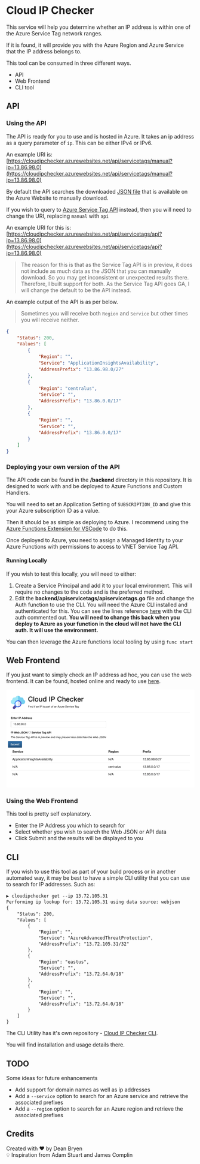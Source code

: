 # Cloud IP Checker
This service will help you determine whether an IP address is within one of the Azure Service Tag network ranges. 

If it is found, it will provide you with the Azure Region and Azure Service that the IP address belongs to. 

This tool can be consumed in three different ways.

* API
* Web Frontend
* CLI tool

## API

### Using the API
The API is ready for you to use and is hosted in Azure. It takes an ip address as a query parameter of `ip`. This can be either IPv4 or IPv6. 

An example URI is: [https://cloudipchecker.azurewebsites.net/api/servicetags/manual?ip=13.86.98.0](https://cloudipchecker.azurewebsites.net/api/servicetags/manual?ip=13.86.98.0)

By default the API searches the downloaded [JSON file](https://www.microsoft.com/en-us/download/details.aspx?id=56519) that is available on the Azure Website to manually download. 

If you wish to query to [Azure Service Tag API](https://docs.microsoft.com/en-us/rest/api/virtualnetwork/servicetags/list) instead, then you will need to change the URI, replacing `manual` with `api`

An example URI for this is: [https://cloudipchecker.azurewebsites.net/api/servicetags/api?ip=13.86.98.0](https://cloudipchecker.azurewebsites.net/api/servicetags/api?ip=13.86.98.0)

>The reason for this is that as the Service Tag API is in preview, it does not include as much data as the JSON that you can manually download. So you may get inconsistent or unexpected results there. Therefore, I built support for both. As the Service Tag API goes GA, I will change the default to be the API instead. 

An example output of the API is as per below. 

>Sometimes you will receive both `Region` and `Service` but other times you will receive neither. 

```json
{
    "Status": 200,
    "Values": [
        {
            "Region": "",
            "Service": "ApplicationInsightsAvailability",
            "AddressPrefix": "13.86.98.0/27"
        },
        {
            "Region": "centralus",
            "Service": "",
            "AddressPrefix": "13.86.0.0/17"
        },
        {
            "Region": "",
            "Service": "",
            "AddressPrefix": "13.86.0.0/17"
        }
    ]
}
```

### Deploying your own version of the API
The API code can be found in the **/backend** directory in this repository. It is designed to work with and be deployed to Azure Functions and Custom Handlers. 

You will need to set an Application Setting of `SUBSCRIPTION_ID` and give this your Azure subscription ID as a value. 

Then it should be as simple as deploying to Azure. I recommend using the [Azure Functions Extension for VSCode](https://marketplace.visualstudio.com/items?itemName=ms-azuretools.vscode-azurefunctions#:~:text=Azure%20Functions%20for%20Visual%20Studio%20Code%20Use%20the,Azure%20serverless%20community%20library%20to%20view%20sample%20projects.) to do this. 

Once deployed to Azure, you need to assign a Managed Identity to your Azure Functions with permissions to access to VNET Service Tag API. 

#### Running Locally
If you wish to test this locally, you will need to either: 

1.  Create a Service Principal and add it to your local environment. This will require no changes to the code and is the preferred method. 
2. Edit the **backend/apiservicetags/apiservicetags.go** file and change the Auth function to use the CLI. You will need the Azure CLI installed and authenticated for this. You can see the lines reference [here](https://github.com/deanobalino/cloudipchecker/blob/main/backend/apiservicetags/apiservicetags.go#L43-L44) with the CLI auth commented out. **You will need to change this back when you deploy to Azure as your function in the cloud will not have the CLI auth. It will use the environment.**

You can then leverage the Azure functions local tooling by using `func start`

## Web Frontend
If you just want to simply check an IP address ad hoc, you can use the web frontend. It can be found, hosted online and ready to use [here](https://orange-stone-0a5a2bd03.azurestaticapps.net/#/). 

![](./webfrontend.png)

### Using the Web Frontend
This tool is pretty self explanatory.

* Enter the IP Address you which to search for
* Select whether you wish to search the Web JSON or API data
* Click Submit and the results will be displayed to you

## CLI
If you wish to use this tool as part of your build process or in another automated way, it may be best to have a simple CLI utility that you can use to search for IP addresses. Such as:

```
▶ cloudipchecker get --ip 13.72.105.31
Performing ip lookup for: 13.72.105.31 using data source: webjson
{
    "Status": 200,
    "Values": [
        {
            "Region": "",
            "Service": "AzureAdvancedThreatProtection",
            "AddressPrefix": "13.72.105.31/32"
        },
        {
            "Region": "eastus",
            "Service": "",
            "AddressPrefix": "13.72.64.0/18"
        },
        {
            "Region": "",
            "Service": "",
            "AddressPrefix": "13.72.64.0/18"
        }
    ]
}
```

The CLI Utility has it's own repository - [Cloud IP Checker CLI](https://github.com/deanobalino/cloudipchecker-cli).

You will find installation and usage details there. 

## TODO
Some ideas for future enhancements

* Add support for domain names as well as ip addresses
* Add a `--service` option to search for an Azure service and retrieve the associated prefixes
* Add a `--region` option to search for an Azure region and retrieve the associated prefixes

## Credits

Created with ❤️ by Dean Bryen  
💡 Inspiration from Adam Stuart and James Complin





